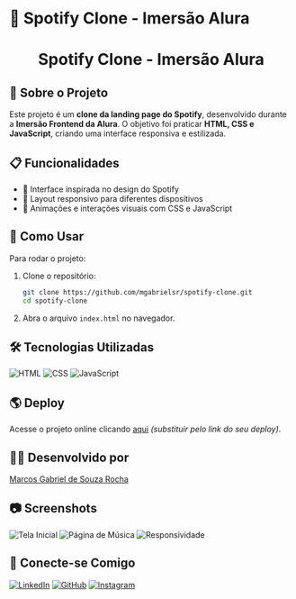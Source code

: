 # 🎵 Spotify Clone - Imersão Alura

<h1 align="center">Spotify Clone - Imersão Alura</h1>

## 📌 Sobre o Projeto
Este projeto é um **clone da landing page do Spotify**, desenvolvido durante a **Imersão Frontend da Alura**. O objetivo foi praticar **HTML, CSS e JavaScript**, criando uma interface responsiva e estilizada.

## 📋 Funcionalidades
- 🎨 Interface inspirada no design do Spotify
- 📱 Layout responsivo para diferentes dispositivos
- 🎵 Animações e interações visuais com CSS e JavaScript

## 🚀 Como Usar
Para rodar o projeto:
1. Clone o repositório:
   ```sh
   git clone https://github.com/mgabrielsr/spotify-clone.git
   cd spotify-clone
   ```
2. Abra o arquivo `index.html` no navegador.

## 🛠 Tecnologias Utilizadas
![HTML](https://img.shields.io/badge/HTML5-orange?style=for-the-badge&logo=html5&logoColor=white)
![CSS](https://img.shields.io/badge/CSS3-blue?style=for-the-badge&logo=css3&logoColor=white)
![JavaScript](https://img.shields.io/badge/JavaScript-yellow?style=for-the-badge&logo=javascript&logoColor=white)

## 🌎 Deploy
Acesse o projeto online clicando [aqui](#) *(substituir pelo link do seu deploy)*.

## 👨‍💻 Desenvolvido por
[Marcos Gabriel de Souza Rocha](https://github.com/mgabrielsr)

## 📷 Screenshots
![Tela Inicial](screenshots/tela_inicial.png)
![Página de Música](screenshots/pagina_musica.png)
![Responsividade](screenshots/responsividade.png)

## 📲 Conecte-se Comigo
[![LinkedIn](https://img.shields.io/badge/LinkedIn-blue?style=for-the-badge&logo=linkedin&logoColor=white)](https://www.linkedin.com/in/gabriel-souza-b96389248/)
[![GitHub](https://img.shields.io/badge/GitHub-black?style=for-the-badge&logo=github&logoColor=white)](https://github.com/mgabrielsr)
[![Instagram](https://img.shields.io/badge/Instagram-purple?style=for-the-badge&logo=instagram&logoColor=white)](https://www.instagram.com/bieel.zp/)
